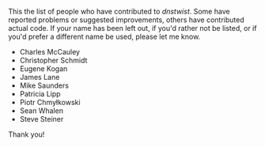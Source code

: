 This the list of people who have contributed to *dnstwist*. Some have reported
problems or suggested improvements, others have contributed actual code. If
your name has been left out, if you'd rather not be listed, or if you'd prefer
a different name be used, please let me know.

- Charles McCauley
- Christopher Schmidt
- Eugene Kogan
- James Lane
- Mike Saunders
- Patricia Lipp
- Piotr Chmyłkowski
- Sean Whalen
- Steve Steiner

Thank you!
